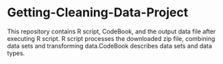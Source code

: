 # Getting-Cleaning-Data-Project
This repository contains R script, CodeBook, and the output data file after executing R script. R script processes the downloaded zip file, combining data sets and transforming data.CodeBook describes data sets and data types.

